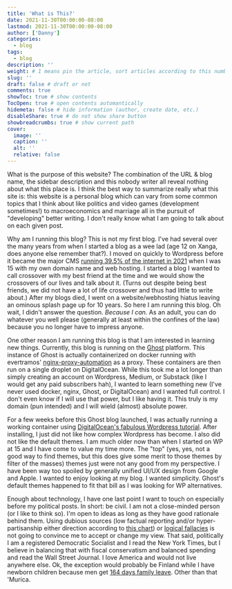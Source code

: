 ```yaml
---
title: 'What is This?'
date: 2021-11-30T00:00:00-08:00
lastmod: 2021-11-30T00:00:00-08:00
author: ['Danny']
categories:
  - blog
tags:
  - blog
description: ''
weight: # 1 means pin the article, sort articles according to this number
slug: ''
draft: false # draft or not
comments: true
showToc: true # show contents
TocOpen: true # open contents automantically
hidemeta: false # hide information (author, create date, etc.)
disableShare: true # do not show share button
showbreadcrumbs: true # show current path
cover:
  image: ''
  caption: ''
  alt: ''
  relative: false
---
```


What is the purpose of this website? The combination of the URL & blog name, the
sidebar description and this nobody writer all reveal nothing about what this
place is. I think the best way to summarize really what this site is: this
website is a personal blog which can vary from some common topics that I think
about like politics and video games (development sometimes!) to macroeconomics
and marriage all in the pursuit of "developing" better writing. I don't really
know what I am going to talk about on each given post.

Why am I running this blog? This is not my first blog. I've had several over the
many years from when I started a blog as a wee lad (age 12 on Xanga, does anyone
else remember that?). I moved on quickly to Wordpress before it became the major
CMS
[running 39.5% of the internet in 2021](https://techjury.net/blog/percentage-of-wordpress-websites/)
when I was 15 with my own domain name and web hosting. I started a blog I wanted
to call crossover with my best friend at the time and we would show the
crossovers of our lives and talk about it. (Turns out despite being best
friends, we did not have a lot of life crossover and thus had little to write
about.) After my blogs died, I went on a website/webhosting hiatus leaving an
ominous splash page up for 10 years. So here I am running this blog. Oh wait, I
didn't answer the question. _Because I can._ As an adult, you can do whatever
you well please (generally at least within the confines of the law) because you
no longer have to impress anyone.

One other reason I am running this blog is that I am interested in learning new
things. Currently, this blog is running on the [Ghost](https://ghost.org/)
platform. This instance of Ghost is actually containerized on docker running
with evertramos'
[nginx-proxy-automation](https://github.com/evertramos/nginx-proxy-automation)
as a proxy. These containers are then run on a single droplet on DigitalOcean.
While this took me a lot longer than simply creating an account on Wordpress,
Medium, or Substack (like I would get any paid subscribers hah), I wanted to
learn something new (I've never used docker, nginx, Ghost, or DigitalOcean) and
I wanted full control. I don't even know if I will use that power, but I like
having it. This truly is my domain (pun intended) and I will wield (almost)
absolute power.

For a few weeks before this Ghost blog launched, I was actually running a
working container using
[DigitalOcean's fabulous Wordpress tutorial](https://www.digitalocean.com/community/tutorials/how-to-install-wordpress-with-docker-compose).
After installing, I just did not like how complex Wordpress has become. I also
did not like the default themes. I am much older now than when I started on WP
at 15 and I have come to value my time more. The "top" (yes, yes, not a good way
to find themes, but this does give some merit to those themes by filter of the
masses) themes just were not any good from my perspective. I have been way too
spoiled by generally unified UI/UX design from Google and Apple. I wanted to
enjoy looking at my blog. I wanted simplicity. Ghost's default themes happened
to fit that bill as I was looking for WP alternatives.

Enough about technology, I have one last point I want to touch on especially
before my political posts. In short: be civil. I am not a close-minded person
(or I like to think so). I'm open to ideas as long as they have good rationale
behind them. Using dubious sources (low factual reporting and/or
hyper-partisanship either direction according to
[this chart](https://adfontesmedia.com/)) or
[logical fallacies](https://yourlogicalfallacyis.com/) is not going to convince
me to accept or change my view. That said, politically I am a registered
Democratic Socialist and I read the New York Times, but I believe in balancing
that with fiscal conservatism and balanced spending and read the Wall Street
Journal. I love America and would not live anywhere else. Ok, the exception
would probably be Finland while I have newborn children because men get
[164 days family leave](https://www.nytimes.com/2020/02/06/world/europe/finland-parental-leave-equality.html).
Other than that 'Murica.
